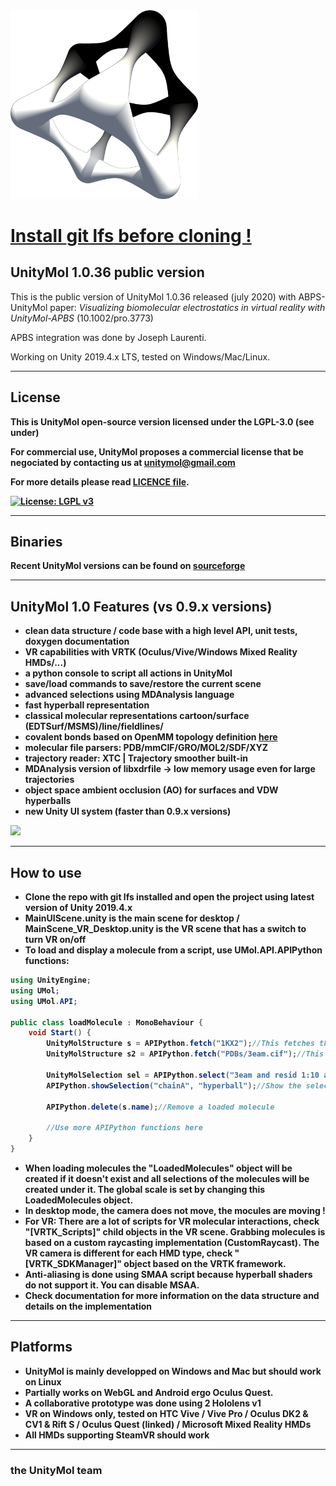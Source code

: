 <img src="Assets/Resources/Logo/LogoUnityMol1.0_outline.png" width="300">


# <ins>Install **git lfs** before cloning ! </ins>

## UnityMol 1.0.36 public version

This is the public version of UnityMol 1.0.36 released (july 2020) with ABPS-UnityMol paper: <i>Visualizing biomolecular electrostatics in virtual reality with UnityMol-APBS </i> (10.1002/pro.3773)

APBS integration was done by Joseph Laurenti.

Working on Unity 2019.4.x LTS, tested on Windows/Mac/Linux.

----------

## License

<b> This is UnityMol open-source version licensed under the LGPL-3.0 (see under) </b>

<b> For commercial use, UnityMol proposes a commercial license that be negociated by contacting us at unitymol@gmail.com</b>

<b> For more details please read [LICENCE file](LICENSE.md).

[![License: LGPL v3](https://img.shields.io/badge/License-LGPL%20v3-blue.svg)](https://www.gnu.org/licenses/lgpl-3.0)

----------

## Binaries

Recent UnityMol versions can be found on [sourceforge](https://sourceforge.net/projects/unitymol/)

----------

## UnityMol 1.0 Features (vs 0.9.x versions)

- clean data structure / code base with a high level API, unit tests, doxygen documentation
- VR capabilities with VRTK (Oculus/Vive/Windows Mixed Reality HMDs/...)
- __a python console__ to script all actions in UnityMol
- save/load commands to save/restore the current scene
- advanced selections using MDAnalysis language
- fast hyperball representation
- classical molecular representations cartoon/surface (EDTSurf/MSMS)/line/fieldlines/
- covalent bonds based on OpenMM topology definition [here](https://raw.githubusercontent.com/pandegroup/openmm/master/wrappers/python/simtk/openmm/app/data/residues.xml)
- molecular file parsers: PDB/mmCIF/GRO/MOL2/SDF/XYZ
- trajectory reader: XTC | Trajectory smoother built-in
- MDAnalysis version of libxdrfile -> low memory usage even for large trajectories
- object space ambient occlusion (AO) for surfaces and VDW hyperballs
- new Unity UI system (faster than 0.9.x versions)

<img src="https://owncloud.galaxy.ibpc.fr/owncloud/index.php/s/ER0EbdQd9rTthUb/download" width="300">

-----------

## How to use

- Clone the repo with git lfs installed and open the project using latest version of Unity 2019.4.x
- MainUIScene.unity is the main scene for desktop / MainScene_VR_Desktop.unity is the VR scene that has a switch to turn VR on/off
- To load and display a molecule from a script, use UMol.API.APIPython functions:

```csharp
using UnityEngine;
using UMol;
using UMol.API;

public class loadMolecule : MonoBehaviour {
	void Start() {
		UnityMolStructure s = APIPython.fetch("1KX2");//This fetches the file from the PDB
		UnityMolStructure s2 = APIPython.fetch("PDBs/3eam.cif");//This loads a local file

		UnityMolSelection sel = APIPython.select("3eam and resid 1:10 and chain A", "chainA");//Create a selection
		APIPython.showSelection("chainA", "hyperball");//Show the selection as hyperball

		APIPython.delete(s.name);//Remove a loaded molecule

		//Use more APIPython functions here
	}
}
```
- When loading molecules the "LoadedMolecules" object will be created if it doesn't exist and all selections of the molecules will be created under it. The global scale is set by changing this LoadedMolecules object.
- In desktop mode, the camera does not move, the mocules are moving !
- For VR: There are a lot of scripts for VR molecular interactions, check "[VRTK_Scripts]" child objects in the VR scene. Grabbing molecules is based on a custom raycasting implementation (CustomRaycast). The VR camera is different for each HMD type, check "[VRTK_SDKManager]" object based on the VRTK framework.
- Anti-aliasing is done using SMAA script because hyperball shaders do not support it. You can disable MSAA.
- Check documentation for more information on the data structure and details on the implementation

-----------

## Platforms

- UnityMol is mainly developped on Windows and Mac but should work on Linux
- Partially works on WebGL and Android ergo Oculus Quest.
- A collaborative prototype was done using 2 Hololens v1
- VR on Windows only, tested on HTC Vive / Vive Pro / Oculus DK2 & CV1 & Rift S / Oculus Quest (linked) / Microsoft Mixed Reality HMDs
- All HMDs supporting SteamVR should work

-------------------------------------
### the UnityMol team
